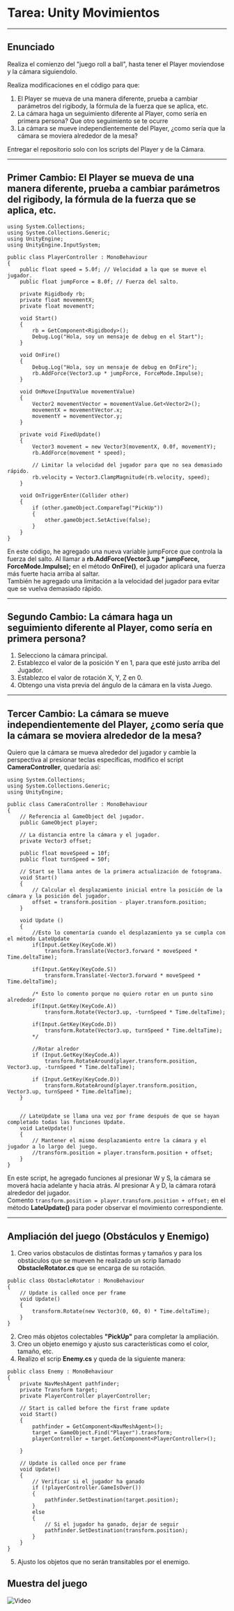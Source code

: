 # Tarea: Unity Movimientos
--------------------------
## Enunciado
Realiza el comienzo del "juego roll a ball", hasta tener el Player moviendose y la cámara siguiendolo.

Realiza modificaciones en el código para que:

1. El Player se mueva de una manera diferente, prueba a cambiar parámetros del rigibody, la fórmula de la fuerza que se aplica, etc.
2. La cámara haga un seguimiento diferente al Player, como sería en primera persona? Que otro seguimiento se te ocurre
3. La cámara se mueve independientemente del Player, ¿como sería que la cámara se moviera alrededor de la mesa?

Entregar el repositorio solo con los scripts del Player y de la Cámara.

---------------------------
## Primer Cambio: El Player se mueva de una manera diferente, prueba a cambiar parámetros del rigibody, la fórmula de la fuerza que se aplica, etc.
```
using System.Collections;
using System.Collections.Generic;
using UnityEngine;
using UnityEngine.InputSystem;

public class PlayerController : MonoBehaviour
{
    public float speed = 5.0f; // Velocidad a la que se mueve el jugador.
    public float jumpForce = 8.0f; // Fuerza del salto.

    private Rigidbody rb;
    private float movementX;
    private float movementY;

    void Start()
    {
        rb = GetComponent<Rigidbody>();
        Debug.Log("Hola, soy un mensaje de debug en el Start");
    }

    void OnFire()
    {
        Debug.Log("Hola, soy un mensaje de debug en OnFire");
        rb.AddForce(Vector3.up * jumpForce, ForceMode.Impulse);
    }

    void OnMove(InputValue movementValue)
    {
        Vector2 movementVector = movementValue.Get<Vector2>();
        movementX = movementVector.x;
        movementY = movementVector.y;
    }

    private void FixedUpdate()
    {
        Vector3 movement = new Vector3(movementX, 0.0f, movementY);
        rb.AddForce(movement * speed);

        // Limitar la velocidad del jugador para que no sea demasiado rápido.
        rb.velocity = Vector3.ClampMagnitude(rb.velocity, speed);
    }

    void OnTriggerEnter(Collider other)
    {
        if (other.gameObject.CompareTag("PickUp"))
        {
            other.gameObject.SetActive(false);
        }
    }
}

```
En este código, he agregado una nueva variable jumpForce que controla la fuerza del salto. 
Al llamar a **rb.AddForce(Vector3.up * jumpForce, ForceMode.Impulse);** en el método **OnFire()**, el jugador aplicará una fuerza más fuerte hacia arriba al saltar.<br> 
También he agregado una limitación a la velocidad del jugador para evitar que se vuelva demasiado rápido.

---------------------------
## Segundo Cambio: La cámara haga un seguimiento diferente al Player, como sería en primera persona?

1. Selecciono la cámara principal.
2. Establezco el valor de la posición Y en 1, para que esté justo arriba del Jugador. 
3. Establezco el valor de rotación X, Y, Z en 0.
4. Obtengo una vista previa del ángulo de la cámara en la vista Juego.

---------------------------
## Tercer Cambio: La cámara se mueve independientemente del Player, ¿como sería que la cámara se moviera alrededor de la mesa?

Quiero que la cámara se mueva alrededor del jugador y cambie la perspectiva al presionar teclas específicas, modifico el script **CameraController**, quedaría así:
```
using System.Collections;
using System.Collections.Generic;
using UnityEngine;

public class CameraController : MonoBehaviour
{
    // Referencia al GameObject del jugador.
    public GameObject player;

    // La distancia entre la cámara y el jugador.
    private Vector3 offset;

    public float moveSpeed = 10f;
    public float turnSpeed = 50f;

    // Start se llama antes de la primera actualización de fotograma.
    void Start()
    {
        // Calcular el desplazamiento inicial entre la posición de la cámara y la posición del jugador.
        offset = transform.position - player.transform.position;
    }

    void Update ()
    {
        //Esto lo comentaría cuando el desplazamiento ya se cumpla con el método LateUpdate
        if(Input.GetKey(KeyCode.W))
            transform.Translate(Vector3.forward * moveSpeed * Time.deltaTime);

        if(Input.GetKey(KeyCode.S))
            transform.Translate(-Vector3.forward * moveSpeed * Time.deltaTime);
        
        /* Esto lo comento porque no quiero rotar en un punto sino alrededor
        if(Input.GetKey(KeyCode.A))
            transform.Rotate(Vector3.up, -turnSpeed * Time.deltaTime);
        
        if(Input.GetKey(KeyCode.D))
            transform.Rotate(Vector3.up, turnSpeed * Time.deltaTime);
        */

        //Rotar alredor
        if (Input.GetKey(KeyCode.A))
            transform.RotateAround(player.transform.position, Vector3.up, -turnSpeed * Time.deltaTime);

        if (Input.GetKey(KeyCode.D))
            transform.RotateAround(player.transform.position, Vector3.up, turnSpeed * Time.deltaTime);
    }


    // LateUpdate se llama una vez por frame después de que se hayan completado todas las funciones Update.
    void LateUpdate()
    {
        // Mantener el mismo desplazamiento entre la cámara y el jugador a lo largo del juego.
        //transform.position = player.transform.position + offset;
    }
}
```
En este script, he agregado funciones al presionar W y S, la cámara se moverá hacia adelante y hacia atrás. Al presionar A y D, la cámara rotará alrededor del jugador.<br>
Comento `transform.position = player.transform.position + offset;` en el método **LateUpdate()** para poder observar el movimiento correspondiente.

---------------------
## Ampliación del juego (Obstáculos y Enemigo)
1. Creo varios obstaculos de distintas formas y tamaños y para los obstáculos que se mueven he realizado un scrip llamado **ObstacleRotator.cs** que se encarga de su rotación.
```
public class ObstacleRotator : MonoBehaviour
{
    // Update is called once per frame
    void Update()
    {
        transform.Rotate(new Vector3(0, 60, 0) * Time.deltaTime);
    }
}
```
2. Creo más objetos colectables **"PickUp"** para completar la ampliación.
3. Creo un objeto enemigo y ajusto sus características como el color, tamaño, etc.
4. Realizo el scrip **Enemy.cs** y queda de la siguiente manera:
```
public class Enemy : MonoBehaviour
{
    private NavMeshAgent pathfinder;
    private Transform target;
    private PlayerController playerController;

    // Start is called before the first frame update
    void Start()
    {  
        pathfinder = GetComponent<NavMeshAgent>();
        target = GameObject.Find("Player").transform;
        playerController = target.GetComponent<PlayerController>();
        
    }

    // Update is called once per frame
    void Update()
    {
        // Verificar si el jugador ha ganado
        if (!playerController.GameIsOver())
        {
            pathfinder.SetDestination(target.position);
        }
        else
        {
            // Si el jugador ha ganado, dejar de seguir
            pathfinder.SetDestination(transform.position);
        }
    }
}
```
5. Ajusto los objetos que no serán transitables por el enemigo.

## Muestra del juego
![Video](RollerBall.gif)